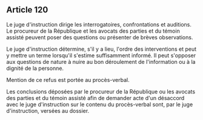 Article 120
----
Le juge d'instruction dirige les interrogatoires, confrontations et auditions.
Le procureur de la République et les avocats des parties et du témoin assisté
peuvent poser des questions ou présenter de brèves observations.

Le juge d'instruction détermine, s'il y a lieu, l'ordre des interventions et
peut y mettre un terme lorsqu'il s'estime suffisamment informé. Il peut
s'opposer aux questions de nature à nuire au bon déroulement de l'information ou
à la dignité de la personne.

Mention de ce refus est portée au procès-verbal.

Les conclusions déposées par le procureur de la République ou les avocats des
parties et du témoin assisté afin de demander acte d'un désaccord avec le juge
d'instruction sur le contenu du procès-verbal sont, par le juge d'instruction,
versées au dossier.
